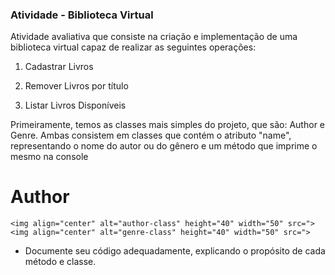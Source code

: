 ### Atividade - Biblioteca Virtual

Atividade avaliativa que consiste na criação e implementação de uma biblioteca virtual capaz de realizar as seguintes operações:

1. Cadastrar Livros

2. Remover Livros por título 

3. Listar Livros Disponíveis

Primeiramente, temos as classes mais simples do projeto, que são: Author e Genre. Ambas consistem em classes que contém o atributo "name", representando o nome do autor ou do gênero e um método que imprime o mesmo na console

# Author
    <img align="center" alt="author-class" height="40" width="50" src=">
    <img align="center" alt="genre-class" height="40" width="50" src=">


- Documente seu código adequadamente, explicando o propósito de cada método e classe.

